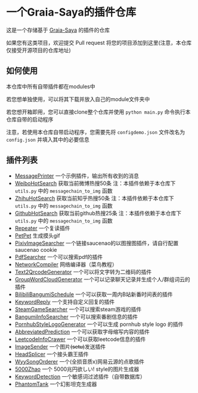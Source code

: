 # 一个Graia-Saya的插件仓库

这是一个存储基于 [Graia-Saya](https://github.com/GraiaProject/Saya) 的插件的仓库

如果您有这类项目，欢迎提交 Pull request 将您的项目添加到这里(注意，本仓库仅接受开源项目的仓库地址)

## 如何使用

本仓库中所有自带插件都在modules中

若您想单独使用，可以将其下载并放入自己的module文件夹中

若您想开箱即用，您可以直接clone整个仓库并使用 `python main.py` 命令执行本仓库自带的启动程序

注意，若使用本仓库自带启动程序，您需要先将 `configdemo.json` 文件改名为 `config.json` 并填入其中的必要信息

## 插件列表

- [MessagePrinter](modules/MessagePrinter.py) 一个示例插件，输出所有收到的消息
- [WeiboHotSearch](modules/WeiboHotSearch.py) 获取当前微博热搜50条 注：本插件依赖于本仓库下 `utils.py` 中的 `messagechain_to_img` 函数
- [ZhihuHotSearch](modules/ZhihuHotSearch.py) 获取当前知乎热搜50条 注：本插件依赖于本仓库下 `utils.py` 中的 `messagechain_to_img` 函数
- [GithubHotSearch](modules/GithubHotSearch.py) 获取当前github热搜25条 注：本插件依赖于本仓库下 `utils.py` 中的 `messagechain_to_img` 函数
- [Repeater](modules/Repeater.py) 一个复读插件
- [PetPet](modules/PetPet) 生成摸头gif
- [PixivImageSearcher](modules/PixivImageSearcher) 一个链接saucenao的以图搜图插件，请自行配置 saucenao cookie
- [PdfSearcher](modules/PdfSearcher.py) 一个可以搜索pdf的插件
- [NetworkCompiler](modules/NetworkCompiler.py) 网络编译器（菜鸟教程）
- [Text2QrcodeGenerator](modules/Text2QrcodeGenerator.py) 一个可以将文字转为二维码的插件
- [GroupWordCloudGenerator](modules/GroupWordCloudGenerator) 一个可以记录聊天记录并生成个人/群组词云的插件
- [BilibiliBangumiSchedule](modules/BilibiliBangumiSchedule.py) 一个可以获取一周内B站新番时间表的插件
- [KeywordReply](modules/KeywordReply) 一个支持自定义回复的插件
- [SteamGameSearcher](modules/SteamGameSearcher) 一个可以搜索steam游戏的插件
- [BangumiInfoSearcher](modules/BangumiInfoSearcher) 一个可以搜索番剧信息的插件
- [PornhubStyleLogoGenerator](modules/PornhubStyleLogoGenerator) 一个可以生成 pornhub style logo 的插件
- [AbbreviatedPrediction](modules/AbbreviatedPrediction.py) 一个可以获取字母缩写内容的插件
- [LeetcodeInfoCrawer](modules/LeetcodeInfoCrawer) 一个可以获取leetcode信息的插件
- [ImageSender](modules/ImageSender) 一个图片~~(setu)~~发送插件
- [HeadSplicer](modules/HeadSplicer) 一个接头霸王插件
- [WyySongOrderer](modules/WyySongOrderer) 一个(全损音质x)网易云源的点歌插件
- [5000Zhao](modules/5000Zhao) 一个 5000兆円欲しい! style的图片生成器
- [KeywordDetection](modules/KeywordDetection) 一个敏感词过滤插件（自带数据库）
- [PhantomTank](modules/PhantomTank) 一个幻影坦克生成器